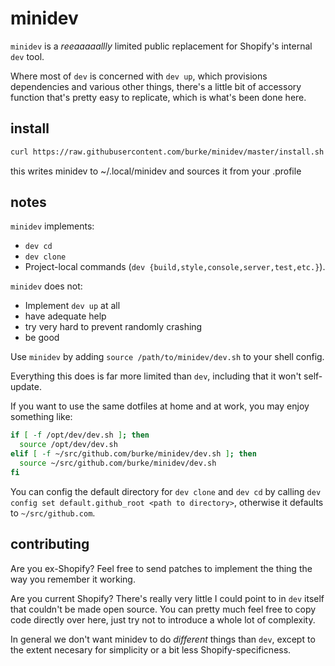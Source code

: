 # minidev

`minidev` is a *reeaaaaallly* limited public replacement for Shopify's internal `dev` tool.

Where most of `dev` is concerned with `dev up`, which provisions dependencies and various other
things, there's a little bit of accessory function that's pretty easy to replicate, which is what's
been done here.

## install

```bash
curl https://raw.githubusercontent.com/burke/minidev/master/install.sh | bash
```

this writes minidev to ~/.local/minidev and sources it from your  .profile

## notes

`minidev` implements:

* `dev cd`
* `dev clone`
* Project-local commands (`dev {build,style,console,server,test,etc.}`).


`minidev` does not:

* Implement `dev up` at all
* have adequate help
* try very hard to prevent randomly crashing
* be good

Use `minidev` by adding `source /path/to/minidev/dev.sh` to your shell config.

Everything this does is far more limited than `dev`, including that it won't self-update.

If you want to use the same dotfiles at home and at work, you may enjoy something like:

```bash
if [ -f /opt/dev/dev.sh ]; then
  source /opt/dev/dev.sh
elif [ -f ~/src/github.com/burke/minidev/dev.sh ]; then
  source ~/src/github.com/burke/minidev/dev.sh
fi
```

You can config the default directory for `dev clone` and `dev cd` by calling `dev config set default.github_root <path to directory>`, otherwise it defaults to `~/src/github.com`.

## contributing

Are you ex-Shopify? Feel free to send patches to implement the thing the way you
remember it working.

Are you current Shopify? There's really very little I could point to in `dev`
itself that couldn't be made open source. You can pretty much feel free to copy
code directly over here, just try not to introduce a whole lot of complexity.

In general we don't want minidev to do _different_ things than `dev`, except to
the extent necesary for simplicity or a bit less Shopify-specificness.
